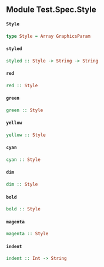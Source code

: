 ## Module Test.Spec.Style

#### `Style`

``` purescript
type Style = Array GraphicsParam
```

#### `styled`

``` purescript
styled :: Style -> String -> String
```

#### `red`

``` purescript
red :: Style
```

#### `green`

``` purescript
green :: Style
```

#### `yellow`

``` purescript
yellow :: Style
```

#### `cyan`

``` purescript
cyan :: Style
```

#### `dim`

``` purescript
dim :: Style
```

#### `bold`

``` purescript
bold :: Style
```

#### `magenta`

``` purescript
magenta :: Style
```

#### `indent`

``` purescript
indent :: Int -> String
```


